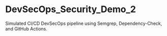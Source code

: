 # DevSecOps_Security_Demo_2
Simulated CI/CD DevSecOps pipeline using Semgrep, Dependency-Check, and GitHub Actions.
